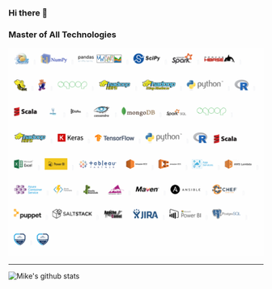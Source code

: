 ### Hi there 👋

### Master of All Technologies

<img width="964" alt="Tools" src="https://github.com/michwen/michwen/blob/master/2021.png">





<!--
**michwen/michwen** is a ✨ _special_ ✨ repository because its `README.md` (this file) appears on your GitHub profile.

Here are some ideas to get you started:

- 🔭 I’m currently working on ...
- 🌱 I’m currently learning ...
- 👯 I’m looking to collaborate on ...
- 🤔 I’m looking for help with ...
- 💬 Ask me about ...
- 📫 How to reach me: ...
- 😄 Pronouns: ...
- ⚡ Fun fact: ...
-->


---
![Mike's github stats](https://github-readme-stats.vercel.app/api?username=michwen&show_icons=true)
